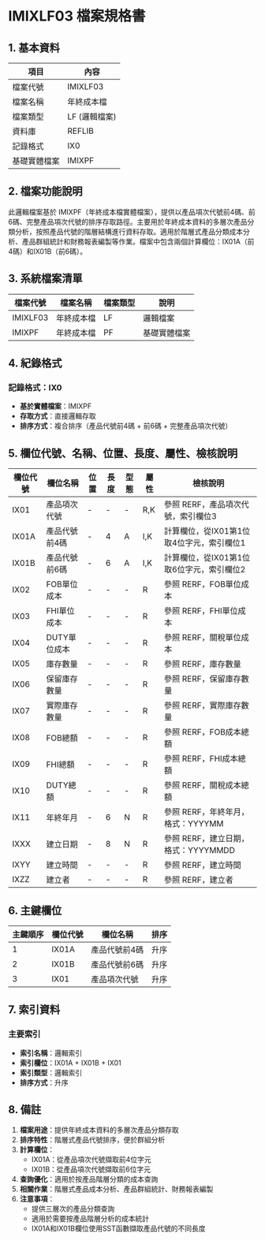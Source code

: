 # IMIXLF03 檔案規格書

## 1. 基本資料

| 項目 | 內容 |
|------|------|
| 檔案代號 | IMIXLF03 |
| 檔案名稱 | 年終成本檔 |
| 檔案類型 | LF (邏輯檔案) |
| 資料庫 | REFLIB |
| 記錄格式 | IX0 |
| 基礎實體檔案 | IMIXPF |

## 2. 檔案功能說明

此邏輯檔案基於 IMIXPF（年終成本檔實體檔案），提供以產品項次代號前4碼、前6碼、完整產品項次代號的排序存取路徑。主要用於年終成本資料的多層次產品分類分析，按照產品代號的階層結構進行資料存取。適用於階層式產品分類成本分析、產品群組統計和財務報表編製等作業。檔案中包含兩個計算欄位：IX01A（前4碼）和IX01B（前6碼）。

## 3. 系統檔案清單

| 檔案代號 | 檔案名稱 | 檔案類型 | 說明 |
|----------|----------|----------|------|
| IMIXLF03 | 年終成本檔 | LF | 邏輯檔案 |
| IMIXPF | 年終成本檔 | PF | 基礎實體檔案 |

## 4. 紀錄格式

### 記錄格式：IX0
- **基於實體檔案**：IMIXPF
- **存取方式**：直接邏輯存取
- **排序方式**：複合排序（產品代號前4碼 + 前6碼 + 完整產品項次代號）

## 5. 欄位代號、名稱、位置、長度、屬性、檢核說明

| 欄位代號 | 欄位名稱 | 位置 | 長度 | 型態 | 屬性 | 檢核說明 |
|----------|----------|------|------|------|----------|----------|
| IX01 | 產品項次代號 | - | - | - | R,K | 參照 RERF，產品項次代號，索引欄位3 |
| IX01A | 產品代號前4碼 | - | 4 | A | I,K | 計算欄位，從IX01第1位取4位字元，索引欄位1 |
| IX01B | 產品代號前6碼 | - | 6 | A | I,K | 計算欄位，從IX01第1位取6位字元，索引欄位2 |
| IX02 | FOB單位成本 | - | - | - | R | 參照 RERF，FOB單位成本 |
| IX03 | FHI單位成本 | - | - | - | R | 參照 RERF，FHI單位成本 |
| IX04 | DUTY單位成本 | - | - | - | R | 參照 RERF，關稅單位成本 |
| IX05 | 庫存數量 | - | - | - | R | 參照 RERF，庫存數量 |
| IX06 | 保留庫存數量 | - | - | - | R | 參照 RERF，保留庫存數量 |
| IX07 | 實際庫存數量 | - | - | - | R | 參照 RERF，實際庫存數量 |
| IX08 | FOB總額 | - | - | - | R | 參照 RERF，FOB成本總額 |
| IX09 | FHI總額 | - | - | - | R | 參照 RERF，FHI成本總額 |
| IX10 | DUTY總額 | - | - | - | R | 參照 RERF，關稅成本總額 |
| IX11 | 年終年月 | - | 6 | N | R | 參照 RERF，年終年月，格式：YYYYMM |
| IXXX | 建立日期 | - | 8 | N | R | 參照 RERF，建立日期，格式：YYYYMMDD |
| IXYY | 建立時間 | - | - | - | R | 參照 RERF，建立時間 |
| IXZZ | 建立者 | - | - | - | R | 參照 RERF，建立者 |

## 6. 主鍵欄位

| 主鍵順序 | 欄位代號 | 欄位名稱 | 排序 |
|----------|----------|----------|------|
| 1 | IX01A | 產品代號前4碼 | 升序 |
| 2 | IX01B | 產品代號前6碼 | 升序 |
| 3 | IX01 | 產品項次代號 | 升序 |

## 7. 索引資料

### 主要索引
- **索引名稱**：邏輯索引
- **索引欄位**：IX01A + IX01B + IX01
- **索引類型**：邏輯索引
- **排序方式**：升序

## 8. 備註

1. **檔案用途**：提供年終成本資料的多層次產品分類存取
2. **排序特性**：階層式產品代號排序，便於群組分析
3. **計算欄位**：
   - IX01A：從產品項次代號擷取前4位字元
   - IX01B：從產品項次代號擷取前6位字元
4. **查詢優化**：適用於按產品階層分類的成本查詢
5. **相關作業**：階層式產品成本分析、產品群組統計、財務報表編製
6. **注意事項**：
   - 提供三層次的產品分類查詢
   - 適用於需要按產品階層分析的成本統計
   - IX01A和IX01B欄位使用SST函數擷取產品代號的不同長度 